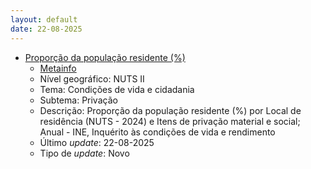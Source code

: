 ```yaml
---
layout: default
date: 22-08-2025
---
```

* [Proporção da população residente (%)](https://www.ine.pt/xportal/xmain?xpid=INE&xpgid=ine_indicadores&indOcorrCod=0014537&contexto=bd&selTab=tab2)
  * [Metainfo](https://www.ine.pt/bddXplorer/htdocs/minfo.jsp?var_cd=0014537&lingua=PT)
  * Nível geográfico: NUTS II
  * Tema: Condições de vida e cidadania
  * Subtema: Privação
  * Descrição: Proporção da população residente (%) por Local de residência (NUTS - 2024) e Itens de privação material e social; Anual - INE, Inquérito às condições de vida e rendimento
  * Último _update_: 22-08-2025
  * Tipo de _update_: Novo

